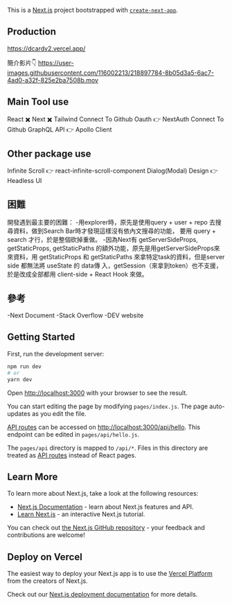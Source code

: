 This is a [Next.js](https://nextjs.org/) project bootstrapped with [`create-next-app`](https://github.com/vercel/next.js/tree/canary/packages/create-next-app).

## Production 
https://dcardv2.vercel.app/

簡介影片👇
https://user-images.githubusercontent.com/116002213/218897784-8b05d3a5-6ac7-4ad0-a32f-825e2ba7508b.mov

## Main Tool use
React ✖️ Next ✖️ Tailwind
Connect To Github Oauth 👉 NextAuth
Connect To Github GraphQL API 👉 Apollo Client

## Other package use
Infinite Scroll 👉 react-infinite-scroll-component
Dialog(Modal) Design 👉 Headless UI

## 困難
開發遇到最主要的困難：
  -用explorer時，原先是使用query + user + repo 去搜尋資料，做到Search Bar時才發現這樣沒有依內文搜尋的功能，
要用 query + search 才行，於是整個砍掉重做。
  -因為Next有 getServerSideProps, getStaticProps, getStaticPaths 的額外功能，原先是用getServerSideProps來
來資料，用 getStaticProps 和 getStaticPaths 來拿特定task的資料，但是server side 都無法將 useState 的 data傳
入，getSession（來拿到token）也不支援，於是改成全部都用 client-side + React Hook 來做。

## 參考
-Next Document 
-Stack Overflow
-DEV website
  
## Getting Started

First, run the development server:

```bash
npm run dev
# or
yarn dev
```

Open [http://localhost:3000](http://localhost:3000) with your browser to see the result.

You can start editing the page by modifying `pages/index.js`. The page auto-updates as you edit the file.

[API routes](https://nextjs.org/docs/api-routes/introduction) can be accessed on [http://localhost:3000/api/hello](http://localhost:3000/api/hello). This endpoint can be edited in `pages/api/hello.js`.

The `pages/api` directory is mapped to `/api/*`. Files in this directory are treated as [API routes](https://nextjs.org/docs/api-routes/introduction) instead of React pages.

## Learn More

To learn more about Next.js, take a look at the following resources:

- [Next.js Documentation](https://nextjs.org/docs) - learn about Next.js features and API.
- [Learn Next.js](https://nextjs.org/learn) - an interactive Next.js tutorial.

You can check out [the Next.js GitHub repository](https://github.com/vercel/next.js/) - your feedback and contributions are welcome!

## Deploy on Vercel

The easiest way to deploy your Next.js app is to use the [Vercel Platform](https://vercel.com/new?utm_medium=default-template&filter=next.js&utm_source=create-next-app&utm_campaign=create-next-app-readme) from the creators of Next.js.

Check out our [Next.js deployment documentation](https://nextjs.org/docs/deployment) for more details.
